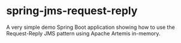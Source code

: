 # spring-jms-request-reply
A very simple demo Spring Boot application showing how to use the Request-Reply JMS pattern using Apache Artemis in-memory.

